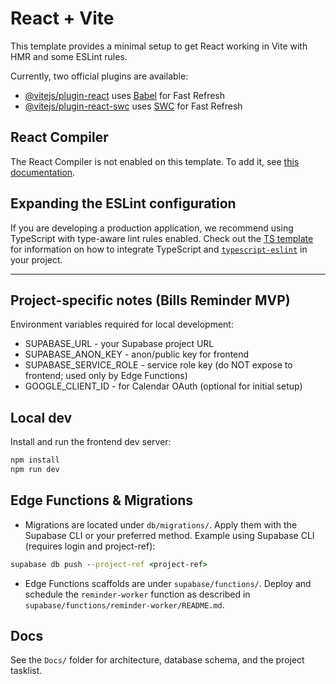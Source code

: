 # React + Vite

This template provides a minimal setup to get React working in Vite with HMR and some ESLint rules.

Currently, two official plugins are available:

- [@vitejs/plugin-react](https://github.com/vitejs/vite-plugin-react/blob/main/packages/plugin-react) uses [Babel](https://babeljs.io/) for Fast Refresh
- [@vitejs/plugin-react-swc](https://github.com/vitejs/vite-plugin-react/blob/main/packages/create-vite/template-react-ts) uses [SWC](https://swc.rs/) for Fast Refresh

## React Compiler

The React Compiler is not enabled on this template. To add it, see [this documentation](https://react.dev/learn/react-compiler/installation).

## Expanding the ESLint configuration

If you are developing a production application, we recommend using TypeScript with type-aware lint rules enabled. Check out the [TS template](https://github.com/vitejs/vite/tree/main/packages/create-vite/template-react-ts) for information on how to integrate TypeScript and [`typescript-eslint`](https://typescript-eslint.io) in your project.

---

Project-specific notes (Bills Reminder MVP)
-----------------------------------------

Environment variables required for local development:

- SUPABASE_URL - your Supabase project URL
- SUPABASE_ANON_KEY - anon/public key for frontend
- SUPABASE_SERVICE_ROLE - service role key (do NOT expose to frontend; used only by Edge Functions)
- GOOGLE_CLIENT_ID - for Calendar OAuth (optional for initial setup)

Local dev
---------

Install and run the frontend dev server:

```cmd
npm install
npm run dev
```

Edge Functions & Migrations
---------------------------

- Migrations are located under `db/migrations/`. Apply them with the Supabase CLI or your preferred method. Example using Supabase CLI (requires login and project-ref):

```cmd
supabase db push --project-ref <project-ref>
```

- Edge Functions scaffolds are under `supabase/functions/`. Deploy and schedule the `reminder-worker` function as described in `supabase/functions/reminder-worker/README.md`.

Docs
----
See the `Docs/` folder for architecture, database schema, and the project tasklist.
